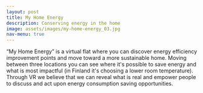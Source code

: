 ```yaml
---
layout: post
title: My Home Energy
description: Conserving energy in the home
image: assets/images/my-home-energy_03.jpg
nav-menu: true
---
```


“My Home Energy” is a virtual flat where you can discover energy efficiency improvement points and move toward a more sustainable home. Moving between three locations you can see where it's possible to save energy and what is most impactful (in Finland it's choosing a lower room temperature). Through VR we believe that we can reveal what is real and empower people to discuss and act upon energy consumption saving opportunities.
